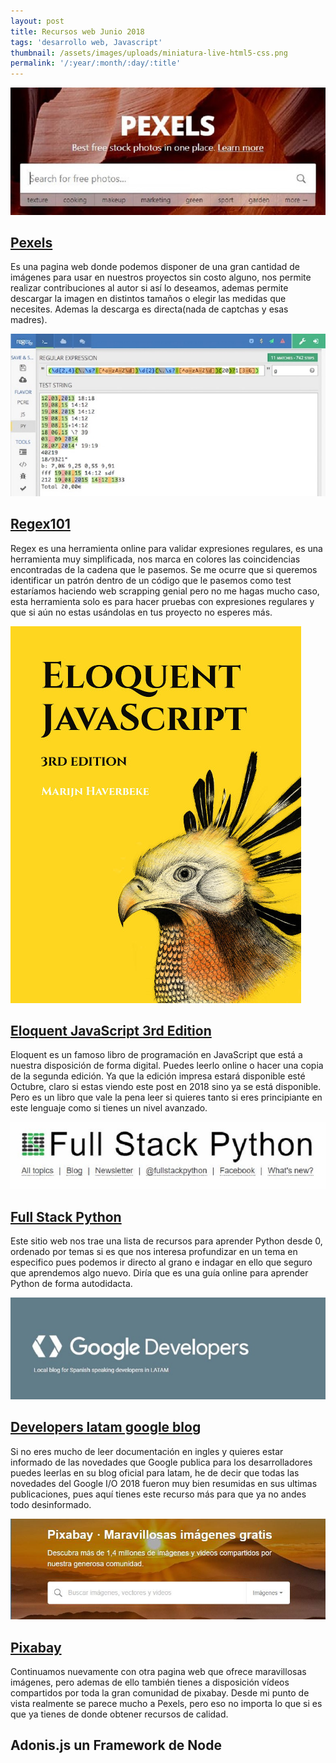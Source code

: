 ```yaml
---
layout: post
title: Recursos web Junio 2018
tags: 'desarrollo web, Javascript'
thumbnail: /assets/images/uploads/miniatura-live-html5-css.png
permalink: '/:year/:month/:day/:title'
---
```

![pexels](/assets/images/uploads/pexels.JPG)

## [Pexels](https://www.pexels.com)

Es una pagina web donde podemos disponer de una gran cantidad de imágenes para usar en nuestros proyectos sin costo alguno, nos permite realizar contribuciones al autor si así lo deseamos, ademas permite descargar la imagen en distintos tamaños o elegir las medidas que necesites. Ademas la descarga es directa(nada de captchas y esas madres).

![regex101](/assets/images/uploads/regex101.jpg)

## [Regex101](https://regex101.com)

Regex es una herramienta online para validar expresiones regulares, es una herramienta muy simplificada, nos marca en colores las coincidencias encontradas de la cadena que le pasemos. Se me ocurre que si queremos identificar un patrón dentro de un código que le pasemos como test estaríamos haciendo web scrapping genial pero no me hagas mucho caso, esta herramienta solo es para hacer pruebas con expresiones regulares y que si aún no estas usándolas en tus proyecto no esperes más.

![eloquent-javascript](/assets/images/uploads/eloquent-javascript.jpg)

## [Eloquent JavaScript 3rd Edition](https://eloquentjavascript.net)

Eloquent es un famoso libro de programación en JavaScript que está a nuestra disposición de forma digital. Puedes leerlo online o hacer una copia de la segunda edición. Ya que la edición impresa estará disponible esté Octubre, claro si estas viendo este post en 2018 sino ya se está disponible. Pero es un libro que vale la pena leer si quieres tanto si eres principiante en este lenguaje como si tienes un nivel avanzado.

![full-stack-python](/assets/images/uploads/full-stack-python.JPG)

## [Full Stack Python](https://www.fullstackpython.com)

Este sitio web nos trae una lista de recursos para aprender Python desde 0, ordenado por temas si es que nos interesa profundizar en un tema en  especifico pues podemos ir directo al grano e indagar en ello que seguro que aprendemos algo nuevo. Diría que es una guía online para aprender Python de forma autodidacta.

![developers-latam-google-blog](/assets/images/uploads/developers-latam-google-blog.JPG)

## [Developers latam google blog](https://developers-latam.googleblog.com)

Si no eres mucho de leer documentación en ingles y quieres estar informado de las novedades que Google publica para los desarrolladores puedes leerlas en su blog oficial para latam, he de decir que todas las novedades del Google I/O 2018 fueron muy bien resumidas en sus ultimas publicaciones, pues aquí tienes este recurso más para que ya no andes todo desinformado.

![pixabay](/assets/images/uploads/pixabay.JPG)

## [Pixabay](https://pixabay.com)

Continuamos nuevamente con otra pagina web que ofrece maravillosas imágenes, pero ademas de ello también tienes a disposición vídeos compartidos por toda la gran comunidad de pixabay. Desde mi punto de vista realmente se parece mucho a Pexels, pero eso no importa lo que si es que ya tienes de donde obtener recursos de calidad.

## Adonis.js un Framework de Node
